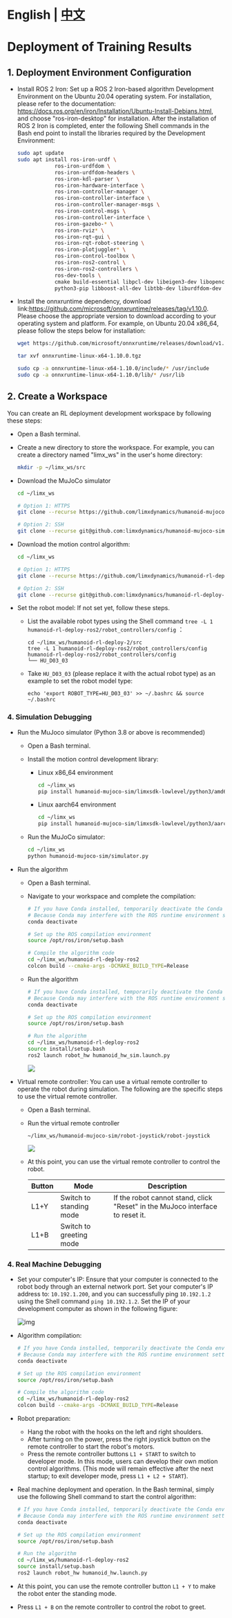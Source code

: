 # English | [中文](README_cn.md)
# Deployment of Training Results



## 1. Deployment Environment Configuration

- Install ROS 2 Iron: Set up a ROS 2 Iron-based algorithm Development Environment on the Ubuntu 20.04 operating system. For installation, please refer to the documentation: https://docs.ros.org/en/iron/Installation/Ubuntu-Install-Debians.html, and choose "ros-iron-desktop" for installation. After the installation of ROS 2 Iron is completed, enter the following Shell commands in the Bash end point to install the libraries required by the Development Environment:

    ```bash
    sudo apt update
    sudo apt install ros-iron-urdf \
                ros-iron-urdfdom \
                ros-iron-urdfdom-headers \
                ros-iron-kdl-parser \
                ros-iron-hardware-interface \
                ros-iron-controller-manager \
                ros-iron-controller-interface \
                ros-iron-controller-manager-msgs \
                ros-iron-control-msgs \
                ros-iron-controller-interface \
                ros-iron-gazebo-* \
                ros-iron-rviz* \
                ros-iron-rqt-gui \
                ros-iron-rqt-robot-steering \
                ros-iron-plotjuggler* \
                ros-iron-control-toolbox \
                ros-iron-ros2-control \
                ros-iron-ros2-controllers \
                ros-dev-tools \
                cmake build-essential libpcl-dev libeigen3-dev libopencv-dev libmatio-dev \
                python3-pip libboost-all-dev libtbb-dev liburdfdom-dev liborocos-kdl-dev -y
    ```

    

- Install the onnxruntime dependency, download link:https://github.com/microsoft/onnxruntime/releases/tag/v1.10.0. Please choose the appropriate version to download according to your operating system and platform. For example, on Ubuntu 20.04 x86_64, please follow the steps below for installation:
  
    ```Bash
    wget https://github.com/microsoft/onnxruntime/releases/download/v1.10.0/onnxruntime-linux-x64-1.10.0.tgz
    
    tar xvf onnxruntime-linux-x64-1.10.0.tgz
    
    sudo cp -a onnxruntime-linux-x64-1.10.0/include/* /usr/include
    sudo cp -a onnxruntime-linux-x64-1.10.0/lib/* /usr/lib
    ```



## 2. Create a Workspace

You can create an RL deployment development workspace by following these steps:
- Open a Bash terminal.
- Create a new directory to store the workspace. For example, you can create a directory named "limx_ws" in the user's home directory:
    ```Bash
    mkdir -p ~/limx_ws/src
    ```
    
- Download the MuJoCo simulator
    ```Bash
    cd ~/limx_ws

    # Option 1: HTTPS
    git clone --recurse https://github.com/limxdynamics/humanoid-mujoco-sim.git

    # Option 2: SSH
    git clone --recurse git@github.com:limxdynamics/humanoid-mujoco-sim.git
    ```
    
- Download the motion control algorithm:
    ```Bash
    cd ~/limx_ws

    # Option 1: HTTPS
    git clone --recurse https://github.com/limxdynamics/humanoid-rl-deploy-ros2.git

    # Option 2: SSH
    git clone --recurse git@github.com:limxdynamics/humanoid-rl-deploy-ros2.git
    ```
    
- Set the robot model: If not set yet, follow these steps.

  - List the available robot types using the Shell command `tree -L 1 humanoid-rl-deploy-ros2/robot_controllers/config` ：

    ```
    cd ~/limx_ws/humanoid-rl-deploy-2/src
    tree -L 1 humanoid-rl-deploy-ros2/robot_controllers/config
    humanoid-rl-deploy-ros2/robot_controllers/config
    └── HU_D03_03
    
    ```

  - Take `HU_D03_03` (please replace it with the actual robot type) as an example to set the robot model type:

    ```
    echo 'export ROBOT_TYPE=HU_D03_03' >> ~/.bashrc && source ~/.bashrc
    ```

### 4. Simulation Debugging

- Run the MuJoco simulator (Python 3.8 or above is recommended)

  - Open a Bash terminal.

  - Install the motion control development library:

    - Linux x86_64 environment

      ```bash
      cd ~/limx_ws
      pip install humanoid-mujoco-sim/limxsdk-lowlevel/python3/amd64/limxsdk-*-py3-none-any.whl
      ```

    - Linux aarch64 environment

      ```bash
      cd ~/limx_ws
      pip install humanoid-mujoco-sim/limxsdk-lowlevel/python3/aarch64/limxsdk-*-py3-none-any.whl
      ```

  - Run the MuJoCo simulator:

    ```bash
    cd ~/limx_ws
    python humanoid-mujoco-sim/simulator.py
    ```

- Run the algorithm

  - Open a Bash terminal.

  - Navigate to your workspace and complete the compilation:

    ```bash
    # If you have Conda installed, temporarily deactivate the Conda environment
    # Because Conda may interfere with the ROS runtime environment settings
    conda deactivate

    # Set up the ROS compilation environment
    source /opt/ros/iron/setup.bash

    # Compile the algorithm code
    cd ~/limx_ws/humanoid-rl-deploy-ros2
    colcon build --cmake-args -DCMAKE_BUILD_TYPE=Release
    ```

  - Run the algorithm

    ```bash
    # If you have Conda installed, temporarily deactivate the Conda environment
    # Because Conda may interfere with the ROS runtime environment settings
    conda deactivate

    # Set up the ROS compilation environment
    source /opt/ros/iron/setup.bash

    # Run the algorithm
    cd ~/limx_ws/humanoid-rl-deploy-ros2
    source install/setup.bash
    ros2 launch robot_hw humanoid_hw_sim.launch.py
    ```

    ![](doc/simulator.gif)

- Virtual remote controller: You can use a virtual remote controller to operate the robot during simulation. The following are the specific steps to use the virtual remote controller.

  - Open a Bash terminal.

  - Run the virtual remote controller

    ```
    ~/limx_ws/humanoid-mujoco-sim/robot-joystick/robot-joystick
    ```

    ![](doc/robot-joystick.png)


  - At this point, you can use the virtual remote controller to control the robot.

    | **Button** | **Mode**         | **Description**                                                    |
    | -------- | ---------------- | ----------------------------------------------------------- |
    | L1+Y     | Switch to standing mode   | If the robot cannot stand, click "Reset" in the MuJoco interface to reset it. |
    | L1+B     | Switch to greeting mode |                                                             |

### 4. Real Machine Debugging

- Set your computer's IP: Ensure that your computer is connected to the robot body through an external network port. Set your computer's IP address to: `10.192.1.200`, and you can successfully ping `10.192.1.2` using the Shell command `ping 10.192.1.2`. Set the IP of your development computer as shown in the following figure:

  ![img](doc/ip.png)

- Algorithm compilation:

  ```bash
  # If you have Conda installed, temporarily deactivate the Conda environment
  # Because Conda may interfere with the ROS runtime environment settings
  conda deactivate

  # Set up the ROS compilation environment
  source /opt/ros/iron/setup.bash

  # Compile the algorithm code
  cd ~/limx_ws/humanoid-rl-deploy-ros2
  colcon build --cmake-args -DCMAKE_BUILD_TYPE=Release
  ```

- Robot preparation:

  - Hang the robot with the hooks on the left and right shoulders.
  - After turning on the power, press the right joystick button on the remote controller to start the robot's motors.
  - Press the remote controller buttons `L1 + START` to switch to developer mode. In this mode, users can develop their own motion control algorithms. (This mode will remain effective after the next startup; to exit developer mode, press `L1 + L2 + START`).

- Real machine deployment and operation. In the Bash terminal, simply use the following Shell command to start the control algorithm:

  ```bash
  # If you have Conda installed, temporarily deactivate the Conda environment
  # Because Conda may interfere with the ROS runtime environment settings
  conda deactivate

  # Set up the ROS compilation environment
  source /opt/ros/iron/setup.bash

  # Run the algorithm
  cd ~/limx_ws/humanoid-rl-deploy-ros2
  source install/setup.bash
  ros2 launch robot_hw humanoid_hw.launch.py
  ```

- At this point, you can use the remote controller button `L1 + Y` to make the robot enter the standing mode.

- Press `L1 + B` on the remote controller to control the robot to greet.
